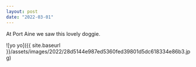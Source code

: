 ```yaml
---
layout: post
date: "2022-03-01"
---
```


At Port Aine we saw this lovely doggie.

![yo yo]({{ site.baseurl }}/assets/images/2022/28d5144e987ed5360fed39801d5dc618334e86b3.jpg)
